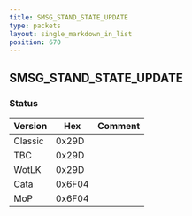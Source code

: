 ```yaml
---
title: SMSG_STAND_STATE_UPDATE
type: packets
layout: single_markdown_in_list
position: 670
---
```


## SMSG_STAND_STATE_UPDATE

### Status

Version    | Hex        | Comment
---------- | ---------- | ---------- 
Classic    | 0x29D      | 
TBC        | 0x29D      | 
WotLK      | 0x29D      | 
Cata       | 0x6F04     | 
MoP        | 0x6F04     | 